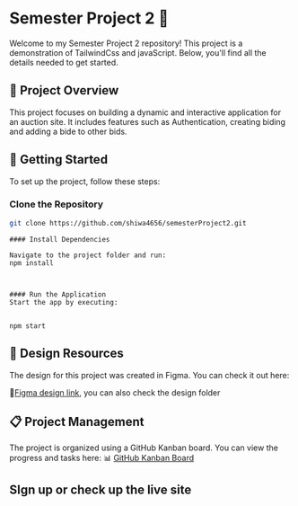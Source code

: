 # Semester Project 2 🚀

Welcome to my Semester Project 2 repository! This project is a demonstration of TailwindCss and javaScript. Below, you'll find all the details needed to get started.

## 🌟 Project Overview

This project focuses on building a dynamic and interactive application for an auction site. It includes features such as Authentication, creating biding and adding a bide to other bids.

## 🔧 Getting Started

To set up the project, follow these steps:

### Clone the Repository
```bash
git clone https://github.com/shiwa4656/semesterProject2.git


```
````
#### Install Dependencies

Navigate to the project folder and run:
npm install



#### Run the Application
Start the app by executing:


npm start
````


## 🎨 Design Resources
The design for this project was created in Figma. You can check it out here:

📐[Figma design link](https://www.figma.com/design/lzWii9tlvWEvhkAB5XRYnn/Auction?node-id=92-194&t=D5EFg0PDqPAbgVm3-1), you can also check the design folder

## 📋 Project Management
The project is organized using a GitHub Kanban board. You can view the progress and tasks here:
📊 [GitHub Kanban Board](https://github.com/users/shiwa4656/projects/15/views/4)


##  SIgn up or check up the live site

